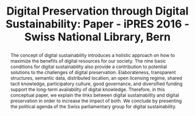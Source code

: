 ---
abstract: The concept of digital sustainability introduces a holistic approach on
  how to maximize the benefits of digital resources for our society. The nine basic
  conditions for digital sustainability also provide a contribution to potential solutions
  to the challenges of digital preservation. Elaborateness, transparent structures,
  semantic data, distributed location, an open licensing regime, shared tacit knowledge,
  participatory culture, good governance, and diversified funding support the long-term
  availability of digital knowledge. Therefore, in this conceptual paper, we explain
  the links between digital sustainability and digital preservation in order to increase
  the impact of both. We conclude by presenting the political agenda of the Swiss
  parliamentary group for digital sustainability.
creators:
- Stuermer, Matthias
- Abu-Tayeh, Gabriel
date: null
document_url: https://services.phaidra.univie.ac.at/api/object/o:503175/download
grand_parent: iPRES
institutions: []
keywords: []
landing_page_url: https://phaidra.univie.ac.at/o:503175
language: eng
layout: publication
license: CC BY-NC-SA 3.0 AT
notes_url: null
parent: iPRES 2016
presentation_url: null
size: 92116
source_name: iPRES
title: 'Digital Preservation through Digital Sustainability: Paper - iPRES 2016 -
  Swiss National Library, Bern'
type: paper
year: 2016
---